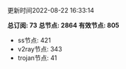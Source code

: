 更新时间2022-08-22 16:33:14

**总订阅: 73**
**总节点: 2864**
**有效节点: 805**
- ss节点: 421
- v2ray节点: 343
- trojan节点: 41
